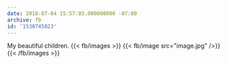 ```yaml
---
date: 2018-07-04 15:57:03.000000000 -07:00
archive: fb
id: '1530745023'
---
```


My beautiful children.
{{< fb/images >}}
{{< fb/image src="image.jpg" />}}
{{< /fb/images >}}
